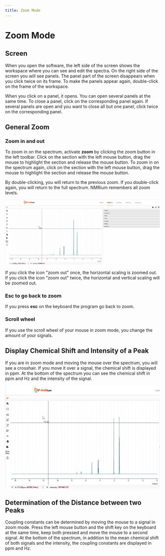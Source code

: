 ```yaml
---
title: Zoom Mode
---
```


# Zoom Mode

## Screen

When you open the software, the left side of the screen shows the workspace where you can see and edit the spectra. On the right side of the screen you will see panels. The panel part of the screen disappears when you click twice on its frame. To make the panels appear again, double-click on the frame of the workspace.

When you click on a panel, it opens. You can open several panels at the same time. To close a panel, click on the corresponding panel again. If several panels are open and you want to close all but one panel, click twice on the corresponding panel. 

## General Zoom

### Zoom in and out

To zoom in on the spectrum, activate **zoom** by clicking the zoom button in the left toolbar. Click on the section with the left mouse button, drag the mouse to highlight the section and release the mouse button. To zoom in on the spectrum again, click on the section with the left mouse button, drag the mouse to highlight the section and release the mouse button.

By double-clicking, you will return to the previous zoom.  If you double-click again, you will return to the full spectrum. NMRium remembers all zoom levels.

![](./zoom_in_and_out.gif)

If you click the icon "zoom out" once, the horizontal scaling is zoomed out. If you click the icon "zoom out" twice, the horizontal and vertical scaling will be zoomed out.

### Esc to go back to zoom

If you press **esc** on the keyboard the program go back to zoom. 

### Scroll wheel

If you use the scroll wheel of your mouse in zoom mode, you change the amount of your signals.

## Display Chemical Shift and Intensity of a Peak

If you are in zoom mode and moving the mouse over the spectrum, you will see a crosshair. If you move it over a signal, the chemical shift is displayed in ppm. At the bottom of the spectrum you can see the chemical shift in ppm and Hz and the intensity of the signal.  

![](./display_chemical_shift.gif)

## Determination of the Distance between two Peaks

Coupling constants can be determined by moving the mouse to a signal in zoom mode. Press the left mouse button and the shift key on the keyboard at the same time, keep both pressed and move the mouse to a second signal. At the bottom of the spectrum, in addition to the mean chemical shift of both signals and the intensity, the coupling constants are displayed in ppm and Hz. 

